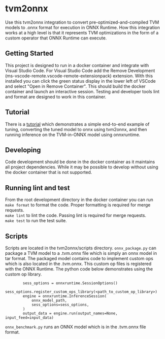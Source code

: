 # tvm2onnx
Use this tvm2onnx integration to convert pre-optimized-and-compiled TVM models to .onnx format for execution in ONNX Runtime. How this integration works at a high level is that it represents TVM optimizations in the form of a custom operator that ONNX Runtime can execute.

## Getting Started
This project is designed to run in a docker container and integrate with Visual Studio Code. For
Visual Studio Code add the Remove Development (ms-vscode-remote.vscode-remote-extensionpack)
extension. With this installed you can click the green status display in the lower left
of VSCode and select "Open in Remove Container". This should build the docker container and
launch an interactive session. Testing and developer tools lint and format are designed to work
in this container.
## Tutorial
There is a [tutorial](tutorial/README.md) which demonstrates a simple end-to-end example of tuning, converting the tuned model to onnx using tvm2onnx, and then running inference on the TVM-in-ONNX model using onnxruntime.
## Developing
Code development should be done in the docker container as it maintains all project dependencies.
While it may be possible to develop without using the docker container that is not supported.
## Running lint and test
From the root development directory in the docker container you can run</br>
`make format` to format the code. Proper formatting is required for merge requests.</br>
`make lint` to lint the code. Passing lint is required for merge requests.</br>
`make test` to run the test suite.
## Scripts
Scripts are located in the tvm2onnx/scripts directory.
`onnx_package.py`  can package a TVM model to a .tvm.onnx
file which is simply an onnx model in tar format. The packaged model contains code to implement
custom ops which is also located in the .tvm.onnx. This custom op files is registered with the
ONNX Runtime. The python code below demonstrates using the custom op library.
```
        sess_options = onnxruntime.SessionOptions()
        sess_options.register_custom_ops_library(<path_to_custom_op_library>)
        engine = onnxruntime.InferenceSession(
            onnx_model_path,
            sess_options=sess_options,
        )
        output_data = engine.run(output_names=None, input_feed=input_data)
```
`onnx_benchmark.py` runs an ONNX model which is in the .tvm.onnx file format.

